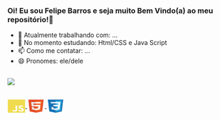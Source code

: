 ### Oi! Eu sou Felipe Barros e seja muito Bem Vindo(a) ao meu repositório!👋

- 🔭 Atualmente trabalhando com: ...
- 🌱 No momento estudando: Html/CSS e Java Script
- 📫 Como me contatar: ...
- 😄 Pronomes: ele/dele

##

<div>
    <a href="https://github.com/nkdwon">
      <img height="180em" src="https://github-readme-stats.vercel.app/api?username=nkdwon&show_icons=true&theme=dark"/>
</div>

##
  
<div style="display: inline_block">
  <img align="center" alt="felps-Js" height="30" width="40" src="https://raw.githubusercontent.com/devicons/devicon/master/icons/javascript/javascript-plain.svg">
  <img align="center" alt="felps-HTML" height="30" width="40" src="https://raw.githubusercontent.com/devicons/devicon/master/icons/html5/html5-original.svg">
  <img align="center" alt="felps-CSS" height="30" width="40" src="https://raw.githubusercontent.com/devicons/devicon/master/icons/css3/css3-original.svg">
  
</div>
